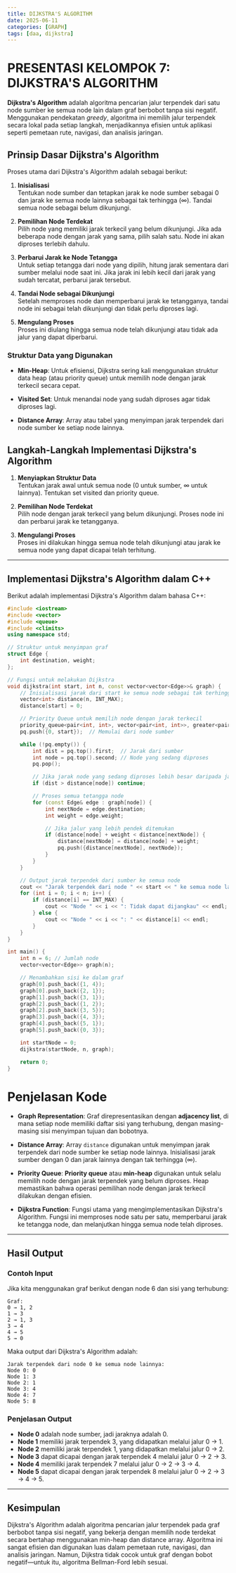 ```yaml
---
title: DIJKSTRA'S ALGORITHM
date: 2025-06-11
categories: [GRAPH]
tags: [daa, dijkstra]
---
```


# PRESENTASI KELOMPOK 7: DIJKSTRA'S ALGORITHM

**Dijkstra's Algorithm** adalah algoritma pencarian jalur terpendek dari satu node sumber ke semua node lain dalam graf berbobot tanpa sisi negatif. Menggunakan pendekatan *greedy*, algoritma ini memilih jalur terpendek secara lokal pada setiap langkah, menjadikannya efisien untuk aplikasi seperti pemetaan rute, navigasi, dan analisis jaringan.

<!-- ![Dijkstra's Algorithm Illustration](assets/pertemuan/klp10/Screenshot 2025-06-09 221303.jpg){: width="500"} -->

## Prinsip Dasar Dijkstra's Algorithm

Proses utama dari Dijkstra's Algorithm adalah sebagai berikut:

1. **Inisialisasi**  
   Tentukan node sumber dan tetapkan jarak ke node sumber sebagai 0 dan jarak ke semua node lainnya sebagai tak terhingga (∞). Tandai semua node sebagai belum dikunjungi.

2. **Pemilihan Node Terdekat**  
   Pilih node yang memiliki jarak terkecil yang belum dikunjungi. Jika ada beberapa node dengan jarak yang sama, pilih salah satu. Node ini akan diproses terlebih dahulu.

3. **Perbarui Jarak ke Node Tetangga**  
   Untuk setiap tetangga dari node yang dipilih, hitung jarak sementara dari sumber melalui node saat ini. Jika jarak ini lebih kecil dari jarak yang sudah tercatat, perbarui jarak tersebut.

4. **Tandai Node sebagai Dikunjungi**  
   Setelah memproses node dan memperbarui jarak ke tetangganya, tandai node ini sebagai telah dikunjungi dan tidak perlu diproses lagi.

5. **Mengulang Proses**  
   Proses ini diulang hingga semua node telah dikunjungi atau tidak ada jalur yang dapat diperbarui.

### Struktur Data yang Digunakan

- **Min-Heap**: Untuk efisiensi, Dijkstra sering kali menggunakan struktur data heap (atau priority queue) untuk memilih node dengan jarak terkecil secara cepat.
  
- **Visited Set**: Untuk menandai node yang sudah diproses agar tidak diproses lagi.

- **Distance Array**: Array atau tabel yang menyimpan jarak terpendek dari node sumber ke setiap node lainnya.

## Langkah-Langkah Implementasi Dijkstra's Algorithm

1. **Menyiapkan Struktur Data**  
   Tentukan jarak awal untuk semua node (0 untuk sumber, ∞ untuk lainnya). Tentukan set visited dan priority queue.

2. **Pemilihan Node Terdekat**  
   Pilih node dengan jarak terkecil yang belum dikunjungi. Proses node ini dan perbarui jarak ke tetangganya.

3. **Mengulangi Proses**  
   Proses ini dilakukan hingga semua node telah dikunjungi atau jarak ke semua node yang dapat dicapai telah terhitung.

---

## Implementasi Dijkstra's Algorithm dalam C++

Berikut adalah implementasi Dijkstra's Algorithm dalam bahasa C++:

```cpp
#include <iostream>
#include <vector>
#include <queue>
#include <climits>
using namespace std;

// Struktur untuk menyimpan graf
struct Edge {
    int destination, weight;
};

// Fungsi untuk melakukan Dijkstra
void dijkstra(int start, int n, const vector<vector<Edge>>& graph) {
    // Inisialisasi jarak dari start ke semua node sebagai tak terhingga
    vector<int> distance(n, INT_MAX);
    distance[start] = 0;

    // Priority Queue untuk memilih node dengan jarak terkecil
    priority_queue<pair<int, int>, vector<pair<int, int>>, greater<pair<int, int>>> pq;
    pq.push({0, start});  // Memulai dari node sumber

    while (!pq.empty()) {
        int dist = pq.top().first;  // Jarak dari sumber
        int node = pq.top().second; // Node yang sedang diproses
        pq.pop();

        // Jika jarak node yang sedang diproses lebih besar daripada jarak yang tercatat, lewati
        if (dist > distance[node]) continue;

        // Proses semua tetangga node
        for (const Edge& edge : graph[node]) {
            int nextNode = edge.destination;
            int weight = edge.weight;

            // Jika jalur yang lebih pendek ditemukan
            if (distance[node] + weight < distance[nextNode]) {
                distance[nextNode] = distance[node] + weight;
                pq.push({distance[nextNode], nextNode});
            }
        }
    }

    // Output jarak terpendek dari sumber ke semua node
    cout << "Jarak terpendek dari node " << start << " ke semua node lainnya:" << endl;
    for (int i = 0; i < n; i++) {
        if (distance[i] == INT_MAX) {
            cout << "Node " << i << ": Tidak dapat dijangkau" << endl;
        } else {
            cout << "Node " << i << ": " << distance[i] << endl;
        }
    }
}

int main() {
    int n = 6; // Jumlah node
    vector<vector<Edge>> graph(n);

    // Menambahkan sisi ke dalam graf
    graph[0].push_back({1, 4});
    graph[0].push_back({2, 1});
    graph[1].push_back({3, 1});
    graph[2].push_back({1, 2});
    graph[2].push_back({3, 5});
    graph[3].push_back({4, 3});
    graph[4].push_back({5, 1});
    graph[5].push_back({0, 3});

    int startNode = 0;
    dijkstra(startNode, n, graph);

    return 0;
}
```

# Penjelasan Kode

- **Graph Representation**: Graf direpresentasikan dengan **adjacency list**, di mana setiap node memiliki daftar sisi yang terhubung, dengan masing-masing sisi menyimpan tujuan dan bobotnya.

- **Distance Array**: Array `distance` digunakan untuk menyimpan jarak terpendek dari node sumber ke setiap node lainnya. Inisialisasi jarak sumber dengan 0 dan jarak lainnya dengan tak terhingga (∞).

- **Priority Queue**: **Priority queue** atau **min-heap** digunakan untuk selalu memilih node dengan jarak terpendek yang belum diproses. Heap memastikan bahwa operasi pemilihan node dengan jarak terkecil dilakukan dengan efisien.

- **Dijkstra Function**: Fungsi utama yang mengimplementasikan Dijkstra's Algorithm. Fungsi ini memproses node satu per satu, memperbarui jarak ke tetangga node, dan melanjutkan hingga semua node telah diproses.

---

## Hasil Output

### Contoh Input

Jika kita menggunakan graf berikut dengan node 6 dan sisi yang terhubung:

```
Graf:
0 → 1, 2
1 → 3
2 → 1, 3
3 → 4
4 → 5
5 → 0
```

Maka output dari Dijkstra's Algorithm adalah:

```
Jarak terpendek dari node 0 ke semua node lainnya:
Node 0: 0
Node 1: 3
Node 2: 1
Node 3: 4
Node 4: 7
Node 5: 8
```


### Penjelasan Output

- **Node 0** adalah node sumber, jadi jaraknya adalah 0.
- **Node 1** memiliki jarak terpendek 3, yang didapatkan melalui jalur 0 → 1.
- **Node 2** memiliki jarak terpendek 1, yang didapatkan melalui jalur 0 → 2.
- **Node 3** dapat dicapai dengan jarak terpendek 4 melalui jalur 0 → 2 → 3.
- **Node 4** memiliki jarak terpendek 7 melalui jalur 0 → 2 → 3 → 4.
- **Node 5** dapat dicapai dengan jarak terpendek 8 melalui jalur 0 → 2 → 3 → 4 → 5.

---

## Kesimpulan

Dijkstra's Algorithm adalah algoritma pencarian jalur terpendek pada graf berbobot tanpa sisi negatif, yang bekerja dengan memilih node terdekat secara bertahap menggunakan min-heap dan distance array. Algoritma ini sangat efisien dan digunakan luas dalam pemetaan rute, navigasi, dan analisis jaringan. Namun, Dijkstra tidak cocok untuk graf dengan bobot negatif—untuk itu, algoritma Bellman-Ford lebih sesuai.